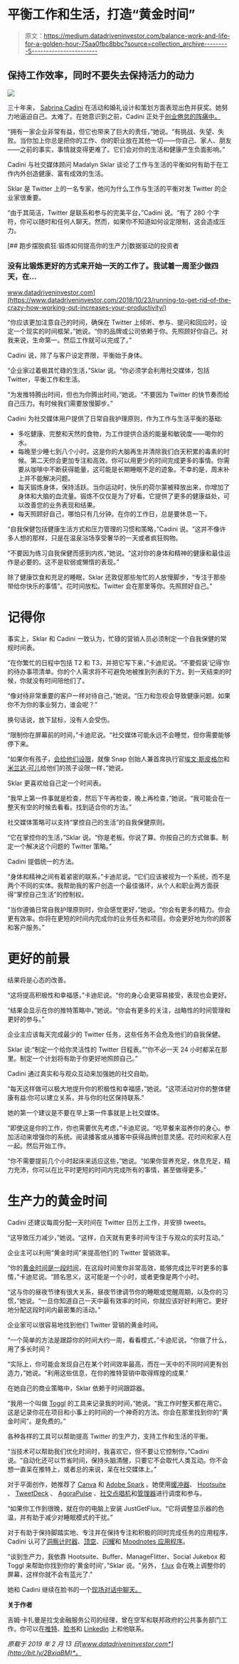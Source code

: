 # 平衡工作和生活，打造“黄金时间”

> 原文：<https://medium.datadriveninvestor.com/balance-work-and-life-for-a-golden-hour-75aa0fbc8bbc?source=collection_archive---------5----------------------->

## 保持工作效率，同时不要失去保持活力的动力

![](img/c14246b14b1748dbafa03891d29ede38.png)

三十年来， [Sabrina Cadini](https://twitter.com/SabrinaCadini) 在活动和婚礼设计和策划方面表现出色并获奖。她努力地逼迫自己。太难了。在她意识到之前，Cadini 正处于[创业倦怠的阵痛中。](https://sabrinacadini.com/about/)

“拥有一家企业非常有益，但它也带来了巨大的责任，”她说。“有挑战、失望、失败。当你加上你总是把你的工作、你的职业放在其他一切——你自己、家人、朋友——之前的事实，事情就变得更难了。它们会对你的生活和健康产生负面影响。”

Cadini 与社交媒体顾问 Madalyn Sklar 谈论了工作与生活的平衡如何有助于在工作内外创造健康、富有成效的生活。

Sklar 是 Twitter 上的一名专家，他问为什么工作与生活的平衡对发 Twitter 的企业家很重要。

“由于其简洁，Twitter 是联系和参与的完美平台，”Cadini 说。“有了 280 个字符，你可以随时和任何人聊天。然而，如果你不知道如何设定限制，这会造成压力。

[](https://www.datadriveninvestor.com/2018/10/23/running-to-get-rid-of-the-crazy-how-working-out-increases-your-productivity/) [## 跑步摆脱疯狂:锻炼如何提高你的生产力|数据驱动的投资者

### 没有比锻炼更好的方式来开始一天的工作了。我试着一周至少做四天，在…

www.datadriveninvestor.com](https://www.datadriveninvestor.com/2018/10/23/running-to-get-rid-of-the-crazy-how-working-out-increases-your-productivity/) 

“你应该更加注意自己的时间，确保在 Twitter 上倾听、参与、提问和回应时，设定一个现实的时间框架，”她说。“你的品牌或公司依赖于你。先照顾好你自己。对我来说，生命第一。然后工作就可以完成了。”

Cadini 说，除了与客户设定界限，平衡始于身体。

“企业家过着极其忙碌的生活，”Sklar 说。“你必须学会利用社交媒体，包括 Twitter，平衡工作和生活。

“为发推特腾出时间，但也为你腾出时间，”她说。“不要因为 Twitter 的快节奏而给自己压力。有时候我们需要放慢脚步。”

Cadini 为社交媒体用户提供了日常自我护理原则，作为工作与生活平衡的基础:

*   多吃健康、完整和天然的食物，为工作提供合适的能量和敏锐度——喝你的水。
*   每晚至少睡七到八个小时。这是你的大脑再生并清除我们白天积累的毒素的时候。第二天你会更加专注和高效。你可以用更少的时间完成更多的事情。你需要从咖啡中不断获得能量，这可能是长期睡眠不足的迹象。不幸的是，周末补上并不能解决问题。
*   每天锻炼身体，保持活跃。当你运动时，快乐的荷尔蒙被释放出来，你增加了身体和大脑的血流量。锻炼不仅仅是为了好看。它提供了更多的健康益处，可以改善您的业务表现和结果。
*   每天照顾好自己，哪怕只有几分钟。在你的工作日，总是要休息一下。

“自我保健包括健康生活方式和压力管理的习惯和策略，”Cadini 说。“这并不像许多人想的那样，只是在温泉浴场享受奢华的一天或者疯狂购物。

“不要因为练习自我保健而感到内疚，”她说。“这对你的身体和精神的健康和最佳运作是必要的。这不是软弱或懒惰的表现。”

除了健康饮食和充足的睡眠，Sklar 还敦促那些匆忙的人放慢脚步，“专注于那些带给你快乐的事情”。花时间放松。Twitter 会在那里等你。先照顾好自己。”

# 记得你

事实上，Sklar 和 Cadini 一致认为，忙碌的营销人员必须制定一个自我保健的常规时间表。

“在你繁忙的日程中包括 T2 和 T3，并把它写下来，”卡迪尼说。“不要假装‘记得’你的待办事项清单。你的个人需求将不可避免地被推到列表的下方。到一天结束的时候，你就没有时间陪他们了。

“像对待非常重要的客户一样对待自己，”她说。“压力和忽视会导致健康问题。如果你不为你的事业努力，谁会呢？”

换句话说，放下鼠标，没有人会受伤。

“限制你在屏幕前的时间，”卡迪尼说。“社交媒体可能永远不会睡觉，但你需要能够停下来。

“如果你有孩子，[会给他们设限](https://thriveglobal.com/stories/how-much-weekly-screen-time-limits-kids-children-tips/)，就像 Snap 创始人兼首席执行官[埃文·斯皮格尔](https://twitter.com/evanspiegel)和[米兰达·可儿](https://twitter.com/MirandaKerr)给他们的孩子设限一样，”她说。

Sklar 更喜欢给自己定一个时间表。

“我早上第一件事就是检查，然后下午再检查，晚上再检查，”她说。“我可能会在一整天有空的时候去看看。找到适合你的方法。”

社交媒体策略可以支持“掌控自己的生活”的自我保健原则。

“它在掌控你的生活，”Sklar 说。“你是老板。你说了算。你按自己的方式做事。制定一个解决这个问题的 Twitter 策略。”

Cadini 提倡统一的方法。

“身体和精神之间有着紧密的联系，”卡迪尼说。“它们应该被视为一个系统，而不是两个不同的实体。我帮助我的客户创造一个最佳循环，从个人和职业两方面获得“掌控自己生活”的控制权。

“当你遵循日常自我护理原则时，你会感觉更好，”她说。“你会有更多的精力。你会更有效率。你将在更短的时间内完成你的业务任务和项目。你会更好地为你的顾客和客户服务。”

# 更好的前景

结果将是心态的改善。

“这将提高积极性和幸福感，”卡迪尼说。“你的身心会更容易接受，表现也会更好。

“结果会显示在你的推特策略中，”她说。“你会有更多的关注，战略性的时间管理和更好的参与。”

企业主应该每天完成最少的 Twitter 任务，这些任务不会危及他们的自我保健。

Sklar 说:“制定一个给你灵活性的 Twitter 日程表。”“你不必一天 24 小时都呆在那里。制定一个计划将有助于你更好地照顾自己。”

Cadini 通过真实和与观众互动来加强她的社交自助。

“每天这样做可以极大地提升你的积极性和幸福感，”她说。"这项活动对你的整体健康有益:你可以建立关系，并与你的社区保持联系."

她的第一个建议是不要在早上第一件事就是上社交媒体。

“即使这是你的工作，你也需要优先考虑，”卡迪尼说。“吃早餐来滋养你的身心。参加活动来增强你的系统。阅读播客或从播客中获得品牌创意灵感。花时间和家人在一起。然后开始工作。

“你不需要提前几个小时起床来适应这些，”她说。“如果你营养充足，休息充足，精力充沛，你可以在比平时更短的时间内完成所有的事情，甚至做得更多。”

# 生产力的黄金时间

Cadini 还建议每周分配一天时间在 Twitter 日历上工作，并安排 tweets。

“这导致压力减少，”她说。“这样，白天就有更多时间专注于与观众的实时互动。”

企业主可以利用“黄金时间”来提高他们的 Twitter 营销效率。

“你的[黄金时间是一段时间](https://sabrinacadini.com/2018/03/23/life-work-balance-ep-19-when-is-your-golden-hour/)，在这段时间里你非常高效，能够完成比平时更多的事情，”卡迪尼说。“顾名思义，这可能是一个小时，或者更像是两个小时。

“这与你的昼夜节律有很大关系，昼夜节律调节你的睡眠或觉醒周期，以及你的习惯，”她说。“一旦你知道自己一天中最有效率的时间，你就应该好好利用它。更好地分配这段时间内最密集的活动。”

企业家可以很容易地找到他们 Twitter 营销的黄金时间。

“一个简单的方法是跟踪你的时间大约一周，看看模式，”卡迪尼说。“你做了什么，用了多长时间？

“实际上，你可能会发现自己在某个时间效率最高，而在一天中的不同时间更有创造力，”她说。"利用这些信息，在你的推特营销中取得辉煌的成果."

在她自己的商业策略中，Sklar 依赖于时间跟踪器。

“我用一个叫做 [Toggl](https://twitter.com/toggl) 的工具来记录我的时间，”她说。“我工作时整天都在用它。这是记录你花在项目和小事上的时间的一个神奇的方法。你会在那里找到你的“黄金时间”。是免费的。”

各种各样的工具可以帮助提高 Twitter 的生产力，支持工作和生活的平衡。

“当技术可以帮助我们优化时间时，我喜欢它，但不要让它控制你，”Cadini 说。“自动化还可以节省时间，保持头脑清醒，只要它不会取代人类互动。你不会想一直呆在推特上，或者总的来说，呆在社交媒体上。”

对于平面创作，她推荐了 [Canva](https://twitter.com/canva) 和 [Adobe Spark](https://twitter.com/AdobeSpark) 。她使用[缓冲器](https://twitter.com/buffer)、 [Hootsuite](https://twitter.com/hootsuite) 、 [TweetDeck](https://tweetdeck.twitter.com/) 、 [AgoraPulse](https://twitter.com/AgoraPulse) 、[社交点唱机](https://www.socialjukebox.com/)和[管理器](https://twitter.com/ManageFlitter)进行调度和参与。

“如果你工作到很晚，就在你的电脑上安装 JustGetFlux。“它将调整显示器的色温，并有助于减少对睡眠模式的干扰。”

对于有助于保持脚踏实地、专注并在保持专注和积极的同时完成任务的应用程序，Cadini 认可了[洞察计时器](https://twitter.com/InsightTimer)、[顶空](https://twitter.com/Headspace)、[闪耀](https://twitter.com/ShineText)和 [Moodnotes 应用程序](https://twitter.com/moodnotes)。

“谈到生产力，我依靠 Hootsuite、Buffer、ManageFlitter、Social Jukebox 和 Toggl 来帮助你找到你的‘黄金时间’，”Sklar 说。"另外， [f.lux](https://justgetflux.com/) 会在晚上调整你的屏幕，这样你就不会有蓝光了."

她和 Cadini 继续在脸书的一个[现场对话中聊天。](https://www.facebook.com/LearnWithMadalyn/videos/796711960661779/UzpfSTY5NjU0NTMyOToxMDE1Njc4MTg3NjM2NTMzMA/?epa=SEARCH_BOX)

**关于作者**

吉姆·卡扎曼是拉戈金融服务公司的经理，曾在空军和联邦政府的公共事务部门工作。你可以在[推特](https://twitter.com/JKatzaman)、[脸书](https://www.facebook.com/jim.katzaman)和 [LinkedIn](https://www.linkedin.com/in/jim-katzaman-33641b21/) 上和他联系。

*原载于 2019 年 2 月 13 日*[*www.datadriveninvestor.com*](http://bit.ly/2BxiqBM)*。*
